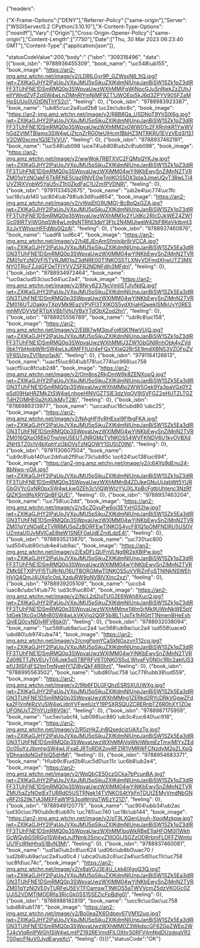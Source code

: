 {"headers":

{"X-Frame-Options":["DENY"],"Referrer-Policy":["same-origin"],"Server":["WSGIServer/0.2 CPython/3.10.10"],"X-Content-Type-Options":["nosniff"],"Vary":["Origin"],"Cross-Origin-Opener-Policy":["same-origin"],"Content-Length":["7750"],"Date":["Thu, 30 Mar 2023 06:23:40 GMT"],"Content-Type":["application/json"]},

"statusCodeValue":200,"body":"
{\"isbn\": \"309316496\", \"data\": 
[{\"book_isbn\": \"9788936455309\", \"book_name\": \"\\uc548\\ub155\", \"book_image\": \"https://an2-img.amz.wtchn.net/image/v2/LDRILGyr9P_GZWsxN6_1tQ.jpg?jwt=ZXlKaGJHY2lPaUpJVXpJMU5pSjkuZXlKdmNIUnpJanBiSW1SZk1qZ3dlRFF3TUhFNE1DSmRMQ0p3SWpvaUwzWXhMMjFqWjNocGJuSnRjekZzZUhJellYWndZVFZqSW4wLnZIMnRlYmNiMF9ZT1JWOEpiSkJ6d3ZPYV90SFZaMHpSUUo0UGtDNThYS2c\", \"feeling\": 0}, {\"book_isbn\": \"9788983923387\", \"book_name\": \"\\ub85c\\uc2a4\\ud2b8 \\uc2ec\\ubc8c\", \"book_image\": \"https://an2-img.amz.wtchn.net/image/v2/R8B8Qa_USDNoT9YtjSlX6g.jpg?jwt=ZXlKaGJHY2lPaUpJVXpJMU5pSjkuZXlKdmNIUnpJanBiSW1SZk1qZ3dlRFF3TUhFNE1DSmRMQ0p3SWpvaUwzWXhMM2x0WW01c2FXRnhkR1YwWVhGd2VtMTBlamx3SW4wLjZtcnZrRG0teUlHcm1BbHZ3NTRKRU1EVzVEd3I1S1V2OW0xcmx1Q3E1VVU\", \"feeling\": 0}, {\"book_isbn\": \"9788937462191\", \"book_name\": \"\\uc548\\ub098 \\uce74\\ub808\\ub2c8\\ub098\", \"book_image\": \"https://an2-img.amz.wtchn.net/image/v2/wwWok7RBTXVC2FQMsQYKJw.jpg?jwt=ZXlKaGJHY2lPaUpJVXpJMU5pSjkuZXlKdmNIUnpJanBiSW1SZk1qZ3dlRFF3TUhFNE1DSmRMQ0p3SWpvaUwzWXlMM04wYjNKbEwySnZiMnN2TVRZM01qYzNOakF6TkRFNE5UazRNVE0wTmlKOS5DX3pIa3JmeUQyT3RwLTI4UVZlRXVpbW5YaU5vZ1h0ZkdFaC1UZm1PVDNR\", \"feeling\": 0}, {\"book_isbn\": \"9791133452675\", \"book_name\": \"\\ub2e4\\uc774\\uc1fc \\uc18c\\ub140 \\uc804\\ub798\\ub3d9\\ud654\", \"book_image\": \"https://an2-img.amz.wtchn.net/image/v2/vWqiEtG9UMGI-BcBpQxGZA.jpg?jwt=ZXlKaGJHY2lPaUpJVXpJMU5pSjkuZXlKdmNIUnpJanBiSW1SZk1qZ3dlRFF3TUhFNE1DSmRMQ0p3SWpvaUwzWXhMM1o2YUdKc2RIcDJkWEZ4ZW1Gc09IRTVjWGhqSW4wLm9sNTRfd3dpY3Ftc2N4MUlweW42bFBKeVktbmt3XzJvYWhqcHFFdWo0QzA\", \"feeling\": 0}, {\"book_isbn\": \"9788937460876\", \"book_name\": \"\\uadf8 \\ud6c4\", \"book_image\": \"https://an2-img.amz.wtchn.net/image/v2/h4EJEnAmSfmjsjbr8rVCCA.jpg?jwt=ZXlKaGJHY2lPaUpJVXpJMU5pSjkuZXlKdmNIUnpJanBiSW1SZk5Ea3dlRGN3TUhFNE1DSmRMQ0p3SWpvaUwzWXlMM04wYjNKbEwySnZiMnN2TVRZM01qYzNOVFl5TVRJM01qZ3dNRE00T1NKOS5TLXNyVDFmdXhwUTZ3MXNYOTRjcFZJdGFOeTFIYVVZSFR2NDNFdlh3MFdn\", \"feeling\": 0}, {\"book_isbn\": \"9788934972464\", \"book_name\": \"\\uc0ac\\ud53c\\uc5d4\\uc2a4\", \"book_image\": \"https://an2-img.amz.wtchn.net/image/v2/8Nry8Z37kcVmIjSTJIvNdQ.jpg?jwt=ZXlKaGJHY2lPaUpJVXpJMU5pSjkuZXlKdmNIUnpJanBiSW1SZk5Ea3dlRGN3TUhFNE1DSmRMQ0p3SWpvaUwzWXlMM04wYjNKbEwySnZiMnN2TVRZM016UTJOakkyTXpVMk9EazVPVFl3TXlKOS5ydXhiaHQweklSMkUyY0RESmhMVDVVbFRTbXVBb1VhUVBxYTdObXZod2hr\", \"feeling\": 0}, {\"book_isbn\": \"9788925556789\", \"book_name\": \"\\ub9c8\\uc158\", \"book_image\": \"https://an2-img.amz.wtchn.net/image/v2/EBB7wM3quFoj6SK1NwVUjQ.jpg?jwt=ZXlKaGJHY2lPaUpJVXpJMU5pSjkuZXlKdmNIUnpJanBiSW1SZk1qZ3dlRFF3TUhFNE1DSmRMQ0p3SWpvaUwzWXhMMlJ3ZW1GbGNIRnhObk4yZVd0bk1YbHpjbWRrSW4wLkJ6MFFIUzl4eFQxYXlaQ2RrSE9mdXBNS3VZOFpZVVF6SUpyZVl1bno1ajA\", \"feeling\": 0}, {\"book_isbn\": \"9791164126613\", \"book_name\": \"\\uacf5\\uc804\\ub178\\uc774\\uc988\\uc758 \\uacf5\\uc8fc\\ub2d8\", \"book_image\": \"https://an2-img.amz.wtchn.net/image/v2/Om8ns2RkjDmW6k8ZENXopQ.jpg?jwt=ZXlKaGJHY2lPaUpJVXpJMU5pSjkuZXlKdmNIUnpJanBiSW1SZk5Ea3dlRGN3TUhFNE1DSmRMQ0p3SWpvaUwzWXhMMlp2WW5Oek9Ya3paVGx0Y2pSd09HaHRZMkZtSW4wLnhoeHlNVGZTSlE3dzVqOV9lSVFGZ2pHUTZLTGZTdHZOMHE0a2hXUkMyT28\", \"feeling\": 0}, {\"book_isbn\": \"9788989313977\", \"book_name\": \"\\uccad\\uc18c\\ubd80 \\ubc25\", \"book_image\": \"https://an2-img.amz.wtchn.net/image/v2/NAgHFlfyRHEsxI9FfbgFKA.jpg?jwt=ZXlKaGJHY2lPaUpJVXpJMU5pSjkuZXlKdmNIUnpJanBiSW1SZk5Ea3dlRGN3TUhFNE1DSmRMQ0p3SWpvaUwzWXlMM04wYjNKbEwySnZiMnN2TVRZM016QXpOREk0TnpVeU5EUTJNRGMzTVNKOS54WVFKNDV6U1kyOVBXd2NHSTZ0clV4bXphYzl3bDVsTzNQOWY1SU5IZ0tN\", \"feeling\": 0}, {\"book_isbn\": \"9791130607504\", \"book_name\": \"\\ub9c8\\ub140\\uc2dd\\ub2f9\\uc73c\\ub85c \\uc624\\uc138\\uc694\", \"book_image\": \"https://an2-img.amz.wtchn.net/image/v2/c6AYq9dEnu24-8bNwo-yOA.jpg?jwt=ZXlKaGJHY2lPaUpJVXpJMU5pSjkuZXlKdmNIUnpJanBiSW1SZk1qZ3dlRFF3TUhFNE1DSmRMQ0p3SWpvaUwzWXhMMnB4ZDJkeGNuUjJabWt5YURGbGVYcGxNR0pxSW4wLkw0ZEh3cVlQWWIzYVJXLXpBcFgtbUhtenc3NzRfQlZKSm9feXRYQnBFQUE\", \"feeling\": 0}, {\"book_isbn\": \"9788937463204\", \"book_name\": \"\\uc758\\uc2dd\", \"book_image\": \"https://an2-img.amz.wtchn.net/image/v2/yScZGvuPw6oi3EYxHG52lw.jpg?jwt=ZXlKaGJHY2lPaUpJVXpJMU5pSjkuZXlKdmNIUnpJanBiSW1SZk5Ea3dlRGN3TUhFNE1DSmRMQ0p3SWpvaUwzWXlMM04wYjNKbEwySnZiMnN2TVRZM01qYzNOalEzTVRRMU5qZzBORFEwTlNKOS4ycF81Q1pOMFNDRU5US0VUZmtaU0JvMVlCaE8teW1SNEF0aUdEZndLdzE4\", \"feeling\": 0}, {\"book_isbn\": \"9788935213870\", \"book_name\": \"\\uc720\\uc800 \\ud504\\ub80c\\ub4e4\\ub9ac\", \"book_image\": \"https://an2-img.amz.wtchn.net/image/v2/ExDFLQUFnVLNg9R2eXBlPw.jpg?jwt=ZXlKaGJHY2lPaUpJVXpJMU5pSjkuZXlKdmNIUnpJanBiSW1SZk1qZ3dlRFF3TUhFNE1DSmRMQ0p3SWpvaUwzWXlMM04wYjNKbEwySnZiMnN2TVRZMk5ETXlPVFl5TURrNU16UTBORGMwT0NKOS5uVVRiZnFoSTNlNkNSWEhHVjQ4QmJ4UXg1c0pLXzduRW9oNVBIVXlnc2xz\", \"feeling\": 0}, {\"book_isbn\": \"9788939205109\", \"book_name\": \"\\uccb4 \\uac8c\\ubc14\\ub77c \\ud3c9\\uc804\", \"book_image\": \"https://an2-img.amz.wtchn.net/image/v2/NcL2d2joTUG2E6WAh8XucQ.jpg?jwt=ZXlKaGJHY2lPaUpJVXpJMU5pSjkuZXlKdmNIUnpJanBiSW1SZk1qZ3dlRFF3TUhFNE1DSmRMQ0p3SWpvaUwzWXhMMmx1Wm5rMk9UWnNkWE5pY1dGek1XcGxOMnB0SW4wLkVKVjg2Q0F5blBLTjJpTk1hRGttT1NmenBHeExhQnlEQ0cyNDIyRFV6bk0\", \"feeling\": 0}, {\"book_isbn\": \"9788932038094\", \"book_name\": \"\\uc568\\ub9ac\\uc2a4 \\uc568\\ub9ac\\uc2a4 \\ud558\\uace0 \\ubd80\\ub974\\uba74\", \"book_image\": \"https://an2-img.amz.wtchn.net/image/v2/cngPpmYCaSkNGxzvnT12cg.jpg?jwt=ZXlKaGJHY2lPaUpJVXpJMU5pSjkuZXlKdmNIUnpJanBiSW1SZk1qZ3dlRFF3TUhFNE1DSmRMQ0p3SWpvaUwzWXlMM04wYjNKbEwySnZiMnN2TVRZd09ETTJNVEUyT0RJek5qSTBPRFV6T0NKOS5uLWlvaFV0N0c1Rlc2aktUS3pfU3llSFdFS2tmTmNyeHY1ZjByQkF4R0hn\", \"feeling\": 0}, {\"book_isbn\": \"9788995563502\", \"book_name\": \"\\ubd80\\uc758 \\uc778\\ubb38\\ud559\", \"book_image\": \"https://an2-img.amz.wtchn.net/image/v2/9lb6FDLGFQhzESRSXUUWXg.jpg?jwt=ZXlKaGJHY2lPaUpJVXpJMU5pSjkuZXlKdmNIUnpJanBiSW1SZk5Ea3dlRGN3TUhFNE1DSmRMQ0p3SWpvaUwzWXhMMng1ZERkd2RYcDRkVGgwZFdka2FIVnNjRzVuSW4wLldnYVFwelUzY19PSXRSQUZCRERnbTZ6R0hXY1ZOeUFONUxTZFhYUzR6V0k\", \"feeling\": 0}, {\"book_isbn\": \"9788987175959\", \"book_name\": \"\\uc5ec\\ubcf4, \\ub098\\uc880 \\ub3c4\\uc640\\uc918\", \"book_image\": \"https://an2-img.amz.wtchn.net/image/v2/R5zHkZJnBQsedcizUAXzTg.jpg?jwt=ZXlKaGJHY2lPaUpJVXpJMU5pSjkuZXlKdmNIUnpJanBiSW1SZk5Ea3dlRGN3TUhFNE1DSmRMQ0p3SWpvaUwzWXhMMjVqWkhWbmEzTmxjMlYxZEdOc05uYzJlbmhpSW4wLjFxaEJRTnRDX2oyRFZIR1VMRWFCNzdyM2pZLXpQVDhnajdpNGxFblQ5dHM\", \"feeling\": 0}, {\"book_isbn\": \"9788954683371\", \"book_name\": \"H\\ub9c8\\ud2b8\\uc5d0\\uc11c \\uc6b8\\ub2e4\", \"book_image\": \"https://an2-img.amz.wtchn.net/image/v2/WqQbCE50czGCka7bPcunBA.jpg?jwt=ZXlKaGJHY2lPaUpJVXpJMU5pSjkuZXlKdmNIUnpJanBiSW1SZk1qZ3dlRFF3TUhFNE1DSmRMQ0p3SWpvaUwzWXlMM04wYjNKbEwySnZiMnN2TVRZMU5qZzNOelExTURRd05USTRNek14TVNKOS4tYkFnTDUtZEMyVmdNbGNvRFZjS29kTjA3MEFFaW1PS3paWnVqTWEzY21Z\", \"feeling\": 0}, {\"book_isbn\": \"9788949120775\", \"book_name\": \"\\uc904\\ubb34\\ub2ac \\ud30c\\uc790\\ub9c8\\ub97c \\uc785\\uc740 \\uc18c\\ub144\", \"book_image\": \"https://an2-img.amz.wtchn.net/image/v2/pT9LXQenUnuh-XpojMzkpw.jpg?jwt=ZXlKaGJHY2lPaUpJVXpJMU5pSjkuZXlKdmNIUnpJanBiSW1SZk1qZ3dlRFF3TUhFNE1DSmRMQ0p3SWpvaUwzWXhMM1poWkRBeE1IaHFOM0I1WkhGcWQybG5lRGg1SW4wLnJfNmk3SmcyZ1lIOGlJSGZzODRrbmFLOFFZWmtoUU1FclRfeHhqS1BvN3M\", \"feeling\": 0}, {\"book_isbn\": \"9788937460081\", \"book_name\": \"\\ud1a0\\ub2c8\\uc624 \\ud06c\\ub8b0\\uac70 / \\ud2b8\\ub9ac\\uc2a4\\ud0c4 / \\ubca0\\ub2c8\\uc2a4\\uc5d0\\uc11c\\uc758 \\uc8fd\\uc74c\", \"book_image\": \"https://an2-img.amz.wtchn.net/image/v2/x8aVOJ3E4U_Lkk4IXgoQ3Q.jpg?jwt=ZXlKaGJHY2lPaUpJVXpJMU5pSjkuZXlKdmNIUnpJanBiSW1SZk5Ea3dlRGN3TUhFNE1DSmRMQ0p3SWpvaUwzWXlMM04wYjNKbEwySnZiMnN2TVRZM01qYzNOVE0yTURFeU5EVTFOamswT1NKOS5aTWVVcmZ5dzVKOGc0ZUJiS2VDMTlMODRfa3RicGk0SS15SEZjcFpBdlg0\", \"feeling\": 0}, {\"book_isbn\": \"9788988182819\", \"book_name\": \"\\ucc9c\\uc0ac\\uc758 \\ubd84\\ub178\", \"book_image\": \"https://an2-img.amz.wtchn.net/image/v2/Bo0eaZK6Ddpev67VM1I2ug.jpg?jwt=ZXlKaGJHY2lPaUpJVXpJMU5pSjkuZXlKdmNIUnpJanBiSW1SZk5Ea3dlRGN3TUhFNE1DSmRMQ0p3SWpvaUwzWXhMM0Z3WkdscGF6ZGpZWEp2WTJ4cVlqRnlPWGh1SW4wLmtPZ192REVmdFlLOXhrS0RFVjlmNjdDUzdqaVR2T00wcFNuV0JydEwyeXc\", \"feeling\": 0}]}","statusCode":"OK"}
